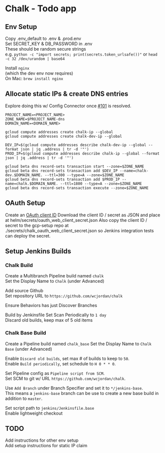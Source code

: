 # Chalk - Todo app

## Env Setup
Copy .env_default to .env & .prod.env  
Set SECRET_KEY & DB_PASSWORD in .env  
  These should be random secure strings  
  e.g. `python -c "import secrets; print(secrets.token_urlsafe())"`
  or `head -c 32 /dev/urandom | base64`
  
Install `nginx`  
(which the dev env now requires)  
On Mac: `brew install nginx`

## Allocate static IPs & create DNS entries
Explore doing this w/ Config Connector once [#101](https://github.com/GoogleCloudPlatform/k8s-config-connector/issues/101) is resolved.

```
PROJECT_NAME=<PROJECT_NAME>
ZONE_NAME=$PROJECT_NAME-dns
DOMAIN_NAME=<DOMAIN_NAME>

gcloud compute addresses create chalk-ip --global
gcloud compute addresses create chalk-dev-ip --global

DEV_IP=$(gcloud compute addresses describe chalk-dev-ip --global --format json | jq .address | tr -d '"')
PROD_IP=$(gcloud compute addresses describe chalk-ip --global --format json | jq .address | tr -d '"')

gcloud beta dns record-sets transaction start --zone=$ZONE_NAME
gcloud beta dns record-sets transaction add $DEV_IP --name=chalk-dev.$DOMAIN_NAME. --ttl=300 --type=A --zone=$ZONE_NAME
gcloud beta dns record-sets transaction add $PROD_IP --name=chalk.$DOMAIN_NAME. --ttl=1800 --type=A --zone=$ZONE_NAME
gcloud beta dns record-sets transaction execute --zone=$ZONE_NAME

```

## OAuth Setup
Create an [OAuth client ID](https://console.cloud.google.com/apis/credentials)
Download the client ID / secret as JSON and place at helm/secrets/oauth_web_client_secret.json
Also copy the client ID / secret to the gcp-setup repo at ./secrets/chalk_oauth_web_client_secret.json
so Jenkins integration tests can deploy the secret.

## Setup Jenkins Builds
### Chalk Build
Create a Multibranch Pipeline build named `chalk`  
Set the Display Name to `Chalk` (under Advanced)

Add source Github  
Set repository URL to `https://github.com/wcjordan/chalk`  

Ensure Behaviors has just Discover Branches  

Build by Jenkinsfile
Set Scan Periodically to `1 day`  
Discard old builds, keep max of 5 old items  

### Chalk Base Build
Create a Pipeline build named `chalk_base`
Set the Display Name to `Chalk Base` (under Advanced)

Enable `Discard old builds`, set max # of builds to keep to `50`.  
Enable `Build periodically`, set schedule to `H 0 * * 0`.  

Set Pipeline config as `Pipeline script from SCM`.  
Set SCM to git w/ URL `https://github.com/wcjordan/chalk`.  

Use `Add Branch` under Branch Specifier and set it to `*/jenkins-base`.  
This means a `jenkins-base` branch can be use to create a new base build in addition to `master`.  

Set script path to `jenkins/Jenkinsfile.base`  
Enable lightweight checkout  

## TODO
Add instructions for other env setup  
Add setup instructions for static IP claim  
